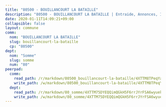 ```yaml
---
title: "80500 - BOUILLANCOURT LA BATAILLE"
description: "80500 - BOUILLANCOURT LA BATAILLE | Entraide, Annonces, Initiatives"
date: 2020-01-11T14:09:21+09:00
collapsible: false
layout: commune
comm:
  nom: "BOUILLANCOURT LA BATAILLE"
  slug: bouillancourt-la-bataille
  cp: "80500"
dept:
  nom: "Somme"
  slug: somme
  num: "80"
peerpad:
  comm:
    read_path: /r/markdown/80500_bouillancourt-la-bataille/4XTTM8TPeqYaB8AmNQVijMWZbLxdQxDLkb6TB3CfZ231KGvfr
    write_path: /w/markdown/80500_bouillancourt-la-bataille/4XTTM8TPeqYaB8AmNQVijMWZbLxdQxDLkb6TB3CfZ231KGvfr-K3TgV6Kqw2XrzthxxCUQkDpGFzAPfvviQk2XfsPPf6Dq1LC2TCqU9Q1un28AU6hh793j5AGXNQ4Zyku2vzAixUeTnFnPK8tXV3s893gJm6NSgaFZ6ZtC8XDEB5da9Tr1LBeHkaKi
  dept:
    read_path: /r/markdown/80_somme/4XTTM75DYEQQimQGkH5F6rrJYrFSA6wyuekdgioEx7v45YjSw
    write_path: /w/markdown/80_somme/4XTTM75DYEQQimQGkH5F6rrJYrFSA6wyuekdgioEx7v45YjSw-K3TgTuB1DbUNHuFo9Fhh6JTUriPx8E5izGkmw9RSNTjUtMFPoZhqqp87szE8th3EytWSHGdhUuQUPjam8aJZh1SdH8pL3ibgUbMdNhU17kjAmSa49LMB2GjXvVwDVurE8mgce3XM
---
```


